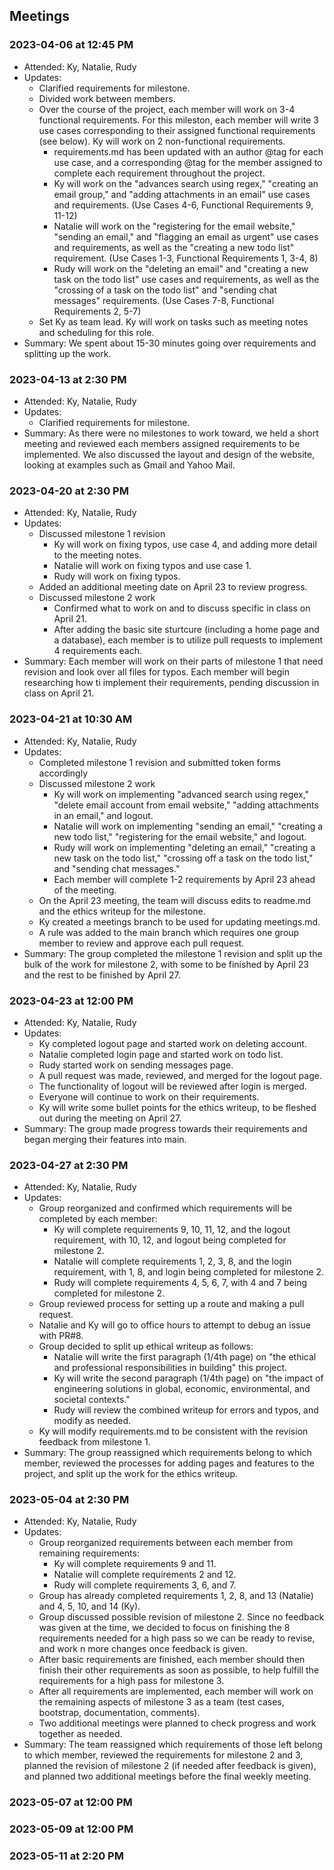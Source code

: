 ## Meetings

### 2023-04-06 at 12:45 PM
- Attended: Ky, Natalie, Rudy
- Updates:
  - Clarified requirements for milestone.
  - Divided work between members.
  - Over the course of the project, each member will work on 3-4 functional requirements. For this mileston, each member will write 3 use cases corresponding to their assigned functional requirements (see below). Ky will work on 2 non-functional requirements.
	- requirements.md has been updated with an author @tag for each use case, and a corresponding @tag for the member assigned to complete each requirement throughout the project.
    - Ky will work on the "advances search using regex," "creating an email group," and "adding attachments in an email" use cases and requirements. (Use Cases 4-6, Functional Requirements 9, 11-12)
    - Natalie will work on the "registering for the email website," "sending an email," and "flagging an email as urgent" use cases and requirements, as well as the "creating a new todo list" requirement. (Use Cases 1-3, Functional Requirements 1, 3-4, 8)
    - Rudy will work on the "deleting an email" and "creating a new task on the todo list" use cases and requirements, as well as the "crossing of a task on the todo list" and "sending chat messages" requirements. (Use Cases 7-8, Functional Requirements 2, 5-7)
  - Set Ky as team lead. Ky will work on tasks such as meeting notes and scheduling for this role.
- Summary: We spent about 15-30 minutes going over requirements and splitting up the work.

### 2023-04-13 at 2:30 PM
- Attended: Ky, Natalie, Rudy
- Updates:
  - Clarified requirements for milestone.
- Summary: As there were no milestones to work toward, we held a short meeting and reviewed each members assigned requirements to be implemented. We also discussed the layout and design of the website, looking at examples such as Gmail and Yahoo Mail.

### 2023-04-20 at 2:30 PM
- Attended: Ky, Natalie, Rudy
- Updates:
  - Discussed milestone 1 revision
	- Ky will work on fixing typos, use case 4, and adding more detail to the meeting notes.
	- Natalie will work on fixing typos and use case 1.
	- Rudy will work on fixing typos.
  - Added an additional meeting date on April 23 to review progress.
  - Discussed milestone 2 work
    - Confirmed what to work on and to discuss specific in class on April 21.
    - After adding the basic site sturtcure (including a home page and a database), each member is to utilize pull requests to implement 4 requirements each.
- Summary: Each member will work on their parts of milestone 1 that need revision and look over all files for typos. Each member will begin researching how ti implement their requirements, pending discussion in class on April 21.

### 2023-04-21 at 10:30 AM
- Attended: Ky, Natalie, Rudy
- Updates:
  - Completed milestone 1 revision and submitted token forms accordingly
  - Discussed milestone 2 work
    - Ky will work on implementing "advanced search using regex," "delete email account from email website," "adding attachments in an email," and logout.
    - Natalie will work on implementing "sending an email," "creating a new todo list," "registering for the email website," and logout.
    - Rudy will work on implementing "deleting an email," "creating a new task on the todo list," "crossing off a task on the todo list," and "sending chat messages."
    - Each member will complete 1-2 requirements by April 23 ahead of the meeting.
  - On the April 23 meeting, the team will discuss edits to readme.md and the ethics writeup for the milestone.
  - Ky created a meetings branch to be used for updating meetings.md.
  - A rule was added to the main branch which requires one group member to review and approve each pull request.
- Summary: The group completed the milestone 1 revision and split up the bulk of the work for milestone 2, with some to be finished by April 23 and the rest to be finished by April 27.

### 2023-04-23 at 12:00 PM
- Attended: Ky, Natalie, Rudy
- Updates:
  - Ky completed logout page and started work on deleting account.
  - Natalie completed login page and started work on todo list.
  - Rudy started work on sending messages page.
  - A pull request was made, reviewed, and merged for the logout page.
  - The functionality of logout will be reviewed after login is merged.
  - Everyone will continue to work on their requirements.
  - Ky will write some bullet points for the ethics writeup, to be fleshed out during the meeting on April 27.
- Summary: The group made progress towards their requirements and began merging their features into main.

### 2023-04-27 at 2:30 PM
- Attended: Ky, Natalie, Rudy
- Updates:
  - Group reorganized and confirmed which requirements will be completed by each member:
    - Ky will complete requirements 9, 10, 11, 12, and the logout requirement, with 10, 12, and logout being completed for milestone 2.
    - Natalie will complete requirements 1, 2, 3, 8, and the login requirement, with 1, 8, and login being completed for milestone 2.
    - Rudy will complete requirements 4, 5, 6, 7, with 4 and 7 being completed for milestone 2.
  - Group reviewed process for setting up a route and making a pull request.
  - Natalie and Ky will go to office hours to attempt to debug an issue with PR#8.
  - Group decided to split up ethical writeup as follows:
  	- Natalie will write the first paragraph (1/4th page) on "the ethical and professional responsibilities in building" this project.
  	- Ky will write the second paragraph (1/4th page) on "the impact of engineering solutions in global, economic, environmental, and societal contexts."
  	- Rudy will review the combined writeup for errors and typos, and modify as needed.
  - Ky will modify requirements.md to be consistent with the revision feedback from milestone 1.
- Summary: The group reassigned which requirements belong to which member, reviewed the processes for adding pages and features to the project, and split up the work for the ethics writeup.

### 2023-05-04 at 2:30 PM
- Attended: Ky, Natalie, Rudy
- Updates:
  - Group reorganized requirements between each member from remaining requirements:
    - Ky will complete requirements 9 and 11.
    - Natalie will complete requirements 2 and 12.
    - Rudy will complete requirements 3, 6, and 7.
  - Group has already completed requirements 1, 2, 8, and 13 (Natalie) and 4, 5, 10, and 14 (Ky).
  - Group discussed possible revision of milestone 2. Since no feedback was given at the time, we decided to focus on finishing the 8 requirements needed for a high pass so we can be ready to revise, and work n more changes once feedback is given.
  - After basic requirements are finished, each member should then finish their other requirements as soon as possible, to help fulfill the requirements for a high pass for milestone 3.
  - After all requirements are implemented, each member will work on the remaining aspects of milestone 3 as a team (test cases, bootstrap, documentation, comments).
  - Two additional meetings were planned to check progress and work together as needed.
- Summary: The team reassigned which requirements of those left belong to which member, reviewed the requirements for milestone 2 and 3, planned the revision of milestone 2 (if needed after feedback is given), and planned two additional meetings before the final weekly meeting.

### 2023-05-07 at 12:00 PM

### 2023-05-09 at 12:00 PM

### 2023-05-11 at 2:20 PM
